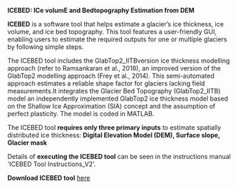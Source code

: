 **ICEBED: ICe volumE and Bedtopography Estimation from DEM**

**ICEBED** is a software tool that helps estimate a glacier’s ice thickness, ice volume, and ice bed
topography. This tool features a user-friendly GUI, enabling users to estimate the required outputs for one or multiple glaciers by following simple steps. 

The ICEBED tool includes the GlabTop2_IITBversion ice thickness modelling approach (refer to Ramsankaran et al., 2018), an improved version of the GlabTop2 modelling approach (Frey et al., 2014). This semi-automated approach estimates a reliable shape factor for glaciers lacking field measurements.It integrates the Glacier Bed Topography (GlabTop2_IITB) model an independently implemented GlabTop2 ice thickness model based on the Shallow Ice Approximation (SIA) concept and the assumption of perfect plasticity. The model is coded in MATLAB.

The ICEBED tool **requires only three primary inputs** to estimate spatially distributed ice thickness: **Digital Elevation Model (DEM), Surface slope, Glacier mask**

Details of **executing the ICEBED tool** can be seen in the instructions manual 'ICEBED Tool Instructions_V2'.

**Download ICEBED tool** [here](https://github.com/RAAJRAMSANKARAN/ICEBED-Tool-/releases)
